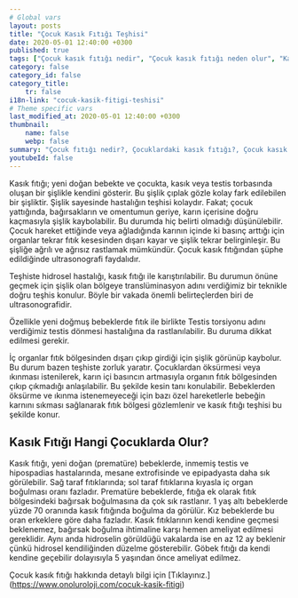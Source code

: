 ```yaml
---
# Global vars
layout: posts
title: "Çocuk Kasık Fıtığı Teşhisi"
date: 2020-05-01 12:40:00 +0300
published: true
tags: ["Çocuk kasık fıtığı nedir", "Çocuk kasık fıtığı neden olur", "Kasık fıtığı teşhisi", "Kasık fıtığı Nedeni", "Kasık fıtığı Ameliyatı",  "çocuk kasık fıtığı", "kasık fıtığı", "çocuk kasık fıtığı belirtisi", "çocuk kasık fıtığı teşhisi", "kasık fıtığı hangi çocukta", "çocuk kasık fıtığı ameliyatı",  "çocuk kasık fıtığı tedavi", "kasık fıtığı belirti" , "çocuk kasık fıtığı çözüm" , "kasık fıtığı tedavi" ]
category: false
category_id: false
category_title:
    tr: false
i18n-link: "cocuk-kasik-fitigi-teshisi"
# Theme specific vars
last_modified_at: 2020-05-01 12:40:00 +0300
thumbnail:
    name: false
    webp: false
summary: "Çocuk fıtığı nedir?, Çocuklardaki kasık fıtığı?, Çocuk kasık fıtıkları neden oluşur?, Kasık fıtığı teşhisi?, Kasık fıtığı Nedenleri? , Kasık fıtığı Ameliyatı?, Çocuk Kasık fıtıklarına ne zaman müdahele etmek gereklidir?"
youtubeId: false
---
```






Kasık fıtığı; yeni doğan bebekte ve çocukta, kasık veya testis torbasında oluşan bir şişlikle kendini gösterir. Bu şişlik çıplak gözle kolay fark edilebilen bir şişliktir. Şişlik sayesinde hastalığın teşhisi kolaydır. Fakat; çocuk yattığında, bağırsakların ve omentumun geriye, karın içerisine doğru kaçmasıyla şişlik kaybolabilir. Bu durumda hiç belirti olmadığı düşünülebilir. Çocuk hareket ettiğinde veya ağladığında karının içinde ki basınç arttığı için organlar tekrar fıtık kesesinden dışarı kayar ve şişlik tekrar belirginleşir. Bu şişliğe ağrılı ve ağrısız rastlamak mümkündür. Çocuk kasık fıtığından şüphe edildiğinde ultrasonografi faydalıdır.

Teşhiste hidrosel hastalığı, kasık fıtığı ile karıştırılabilir. Bu durumun önüne geçmek için şişlik olan bölgeye translüminasyon adını verdiğimiz bir teknikle doğru teşhis konulur. Böyle bir vakada önemli belirteçlerden biri de ultrasonografidir.

Özellikle yeni doğmuş bebeklerde fıtık ile birlikte Testis torsiyonu adını verdiğimiz testis dönmesi hastalığına da rastlanılabilir. Bu duruma dikkat edilmesi gerekir.

İç organlar fıtık bölgesinden dışarı çıkıp girdiği için şişlik görünüp kaybolur. Bu durum bazen teşhiste zorluk yaratır. Çocuklardan öksürmesi veya ıkınması istenilerek, karın içi basıncın artmasıyla organın fıtık bölgesinden çıkıp çıkmadığı anlaşılabilir. Bu şekilde kesin tanı konulabilir.
Bebeklerden öksürme ve ıkınma istenemeyeceği için bazı özel hareketlerle bebeğin karnını sıkması sağlanarak fıtık bölgesi gözlemlenir ve kasık fıtığı teşhisi bu şekilde konur.

## Kasık Fıtığı Hangi Çocuklarda Olur?

Kasık fıtığı, yeni doğan (prematüre) bebeklerde, inmemiş testis ve hipospadias hastalarında, mesane extrofisinde ve epipadyasta daha sık görülebilir. Sağ taraf fıtıklarında; sol taraf fıtıklarına kıyasla iç organ boğulması oranı fazladır. Prematüre bebeklerde, fıtığa ek olarak fıtık bölgesindeki bağırsak boğulmasına da çok sık rastlanır. 1 yaş altı bebeklerde yüzde 70 oranında kasık fıtığında boğulma da görülür. Kız bebeklerde bu oran erkeklere göre daha fazladır. Kasık fıtıklarının kendi kendine geçmesi beklenemez, bağırsak boğulma ihtimaline karşı hemen ameliyat edilmesi gereklidir.  Aynı anda hidroselin görüldüğü vakalarda ise en az 12 ay beklenir çünkü hidrosel kendiliğinden düzelme gösterebilir. Göbek fıtığı da kendi kendine geçebilir dolayısıyla 5 yaşından önce ameliyat edilmez.


Çocuk kasık fıtığı hakkında detaylı bilgi için [Tıklayınız.] (https://www.onoluroloji.com/cocuk-kasik-fitigi)
